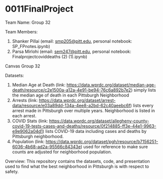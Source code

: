 # 0011FinalProject
Team Name: Group 32

Team Members:
1. Shanker Pillai (email: smp205@pitt.edu, personal notebook: SP_FPnotes.ipynb)
2. Parsa Mirlohi (email: sem247@pitt.edu, personal notebook: Finalprojectcoviddeaths (2) (1).ipynb)

Canvas Group 32

Datasets:
1. Median Age at Death (link: https://data.wprdc.org/dataset/median-age-death/resource/c2e1500a-a12a-4e91-be94-76c6a892b7e2) simply lists the median age of death in each Pittsburgh Neighborhood
2. Arrests (link: https://data.wprdc.org/dataset/arrest-data/resource/e03a89dd-134a-4ee8-a2bd-62c40aeebc6f) lists every arrest made in Pittsburgh over multiple years. Neighborhood is listed in each arrest.
3. COVID Stats (link: https://data.wprdc.org/dataset/allegheny-county-covid-19-tests-cases-and-deaths/resource/0f214885-ff3e-44e1-9963-e9e9062a04d1) lists COVID-19 data including cases and deaths by Pittsburgh neighborhood.
4. Population (link: https://data.wprdc.org/dataset/pgh/resource/b7156251-6036-4b68-ad2a-95566c84343e) used for reference to make sure counts are adjusted for neighborhood population.

Overview: This repository contains the datasets, code, and presentation used to find what the best neighborhood in Pittsburgh is with respect to safety.
